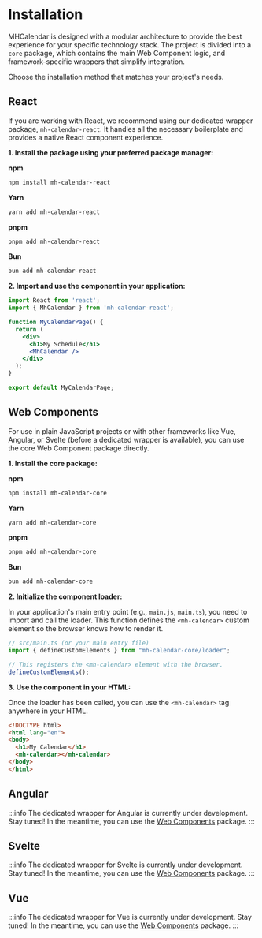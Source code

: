 # Installation

MHCalendar is designed with a modular architecture to provide the best experience for your specific technology stack. The project is divided into a `core` package, which contains the main Web Component logic, and framework-specific wrappers that simplify integration.

Choose the installation method that matches your project's needs.

## React

If you are working with React, we recommend using our dedicated wrapper package, `mh-calendar-react`. It handles all the necessary boilerplate and provides a native React component experience.

**1. Install the package using your preferred package manager:**

**npm**
```bash
npm install mh-calendar-react
```

**Yarn**
```bash
yarn add mh-calendar-react
```

**pnpm**
```bash
pnpm add mh-calendar-react
```

**Bun**
```bash
bun add mh-calendar-react
```

**2. Import and use the component in your application:**

```jsx
import React from 'react';
import { MhCalendar } from 'mh-calendar-react';

function MyCalendarPage() {
  return (
    <div>
      <h1>My Schedule</h1>
      <MhCalendar />
    </div>
  );
}

export default MyCalendarPage;
```

## Web Components 

For use in plain JavaScript projects or with other frameworks like Vue, Angular, or Svelte (before a dedicated wrapper is available), you can use the core Web Component package directly.

**1. Install the core package:**

**npm**
```bash
npm install mh-calendar-core
```

**Yarn**
```bash
yarn add mh-calendar-core
```

**pnpm**
```bash
pnpm add mh-calendar-core
```

**Bun**
```bash
bun add mh-calendar-core
```

**2. Initialize the component loader:**

In your application's main entry point (e.g., `main.js`, `main.ts`), you need to import and call the loader. This function defines the `<mh-calendar>` custom element so the browser knows how to render it.

```javascript
// src/main.ts (or your main entry file)
import { defineCustomElements } from "mh-calendar-core/loader";

// This registers the <mh-calendar> element with the browser.
defineCustomElements();
```

**3. Use the component in your HTML:**

Once the loader has been called, you can use the `<mh-calendar>` tag anywhere in your HTML.

```html
<!DOCTYPE html>
<html lang="en">
<body>
  <h1>My Calendar</h1>
  <mh-calendar></mh-calendar>
</body>
</html>
```

## Angular

:::info
The dedicated wrapper for Angular is currently under development. Stay tuned!
In the meantime, you can use the [Web Components](#web-components) package.
:::

## Svelte

:::info
The dedicated wrapper for Svelte is currently under development. Stay tuned!
In the meantime, you can use the [Web Components](#web-components) package.
:::

## Vue

:::info
The dedicated wrapper for Vue is currently under development. Stay tuned!
In the meantime, you can use the [Web Components](#web-components) package.
:::
```